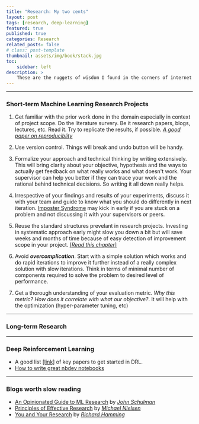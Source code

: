```yaml
---
title: "Research: My two cents"
layout: post
tags: [research, deep-learning]
featured: true
published: true
categories: Research
related_posts: false
# class: post-template
thumbnail: assets/img/book/stack.jpg
toc:
    sidebar: left
description: >
    These are the nuggets of wisdom I found in the corners of internet while doing my own stint of research. Enjoy.
---
```


---

### Short-term Machine Learning Research Projects

1. Get familiar with the prior work done in the domain especially in context of project scope. Do the literature survery. Be it research papers, blogs, lectures, etc. Read it. Try to replicate the results, if possible. [*A good paper on reproduciblity*](https://arxiv.org/abs/1708.04133)

2. Use version control. Things will break and undo button will be handy.

3. Formalize your approach and technical thinking by writing extensively. This will bring clarity about your objective, hypothesis and the ways to actually get feedback on what really works and what doesn't work. Your supervisor can help you better if they can trace your work and the rational behind technical decisions. So writing it all down really helps.

4. Irrespective of your findings and results of your experiments, discuss it with your team and guide to know what you should do differently in next iteration. [Imposter Syndrome](https://en.wikipedia.org/wiki/Impostor_syndrome) may kick in early if you are stuck on a problem and not discussing it with your supervisors or peers.

5. Reuse the standard structures prevelant in research projects. Investing in systematic approach early might slow you down a bit but will save weeks and months of time because of easy detection of improvement scope in your project. [[*Read this chapter*]](https://www.deeplearningbook.org/contents/guidelines.html)

6. Avoid ***overcomplication***. Start with a simple solution which works and do rapid iterations to improve it further instead of a really complex solution with slow iterations. Think in terms of minimal number of components required to solve the problem to desired level of performance.

7. Get a thorough understanding of your evaluation metric. *Why this metric? How does it correlate with what our objective?*. It will help with the optimization (hyper-parameter tuning, etc)

--- 








### Long-term Research 












---

### Deep Reinforcement Learning

- A good list [[link]](https://spinningup.openai.com/en/latest/spinningup/keypapers.html) of key papers to get started in DRL.
- [How to write great nbdev notebooks](https://nbdev.fast.ai/tutorials/best_practices.html)


---

### Blogs worth slow reading

- [An Opinionated Guide to ML Research](http://joschu.net/blog/opinionated-guide-ml-research.html) by [*John Schulman*](http://joschu.net/index.html)
- [Principles of Effective Research](https://michaelnielsen.org/blog/principles-of-effective-research/) by [*Michael Nielsen*](https://michaelnielsen.org/)
- [You and Your Research](https://www.cs.virginia.edu/~robins/YouAndYourResearch.html) by [*Richard Hamming*](https://en.wikipedia.org/wiki/Richard_Hamming)